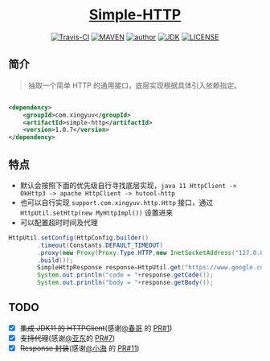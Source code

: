<h1 align="center"><a href="https://github.com/xkcoding/simple-http" target="_blank">Simple-HTTP</a></h1>
<p align="center">
<a href="https://travis-ci.com/xkcoding/simple-http" target="_blank"><img alt="Travis-CI" src="https://travis-ci.com/xkcoding/simple-http.svg?branch=master"/></a>
  <a href="https://search.maven.org/artifact/com.xkcoding.http/simple-http" target="_blank"><img alt="MAVEN" src="https://img.shields.io/maven-central/v/com.xkcoding.http/simple-http.svg?color=brightgreen&label=Maven%20Central"></a>
  <a href="https://xkcoding.com" target="_blank"><img alt="author" src="https://img.shields.io/badge/author-Yangkai.Shen-blue.svg"/></a>
  <a href="https://www.oracle.com/technetwork/java/javase/downloads/index.html" target="_blank"><img alt="JDK" src="https://img.shields.io/badge/JDK-1.8.0_162-orange.svg"/></a>
  <a href="https://github.com/xkcoding/simple-http/blob/master/LICENSE" target="_blank"><img alt="LICENSE" src="https://img.shields.io/github/license/xkcoding/simple-http.svg"/></a>
</p>

## 简介

> 抽取一个简单 HTTP 的通用接口，底层实现根据具体引入依赖指定。

```xml

<dependency>
    <groupId>com.xingyuv</groupId>
    <artifactId>simple-http</artifactId>
    <version>1.0.7</version>
</dependency>
```

## 特点

- 默认会按照下面的优先级自行寻找底层实现，`java 11 HttpClient -> OkHttp3 -> apache HttpClient -> hutool-http`
- 也可以自行实现 `support.com.xingyuv.http.Http` 接口，通过 `HttpUtil.setHttp(new MyHttpImpl())` 设置进来
- 可以配置超时时间及代理

```java
HttpUtil.setConfig(HttpConfig.builder()
        .timeout(Constants.DEFAULT_TIMEOUT)
        .proxy(new Proxy(Proxy.Type.HTTP,new InetSocketAddress("127.0.0.1",10080)))
        .build());
        SimpleHttpResponse response=HttpUtil.get("https://www.google.com");
        System.out.println("code = "+response.getCode());
        System.out.println("body = "+response.getBody());
```

## TODO

- [x] ~~集成 JDK11 的 HTTPClient~~(感谢[@春哥](https://github.com/ChunMengLu)
  的 [PR#1](https://github.com/xkcoding/simple-http/pull/1))
- [x] ~~支持代理~~(感谢[@亚东](https://github.com/zhangyd-c)的 [PR#7](https://github.com/xkcoding/simple-http/pull/7))
- [x] ~~Response 封装~~(感谢[@小海](https://github.com/Mvbbb)
  的 [PR#11](https://github.com/xkcoding/simple-http/pull/11))
